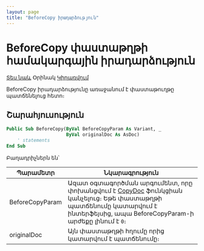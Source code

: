 ```yaml
---
layout: page
title: "BeforeCopy իրադարձություն"
---
```


# BeforeCopy փաստաթղթի համակարգային իրադարձություն

[Տես նաև](../scriptstproced.md) Օրինակ [Կիրառվում ](../Defs/doc.md)

BeforeCopy իրադարձությունը առաջանում է փաստաթուղթը պատճենելուց հետո։

## Շարահյուսություն

``` vb
Public Sub BeforeCopy(ByVal BeforeCopyParam As Variant, _
                      ByVal originalDoc As AsDoc)
    ' statements
End Sub
```

Բաղադրիչներն են՝

| Պարամետր | Նկարագրություն |
|--|--|
| BeforeCopyParam | Ազատ օգտագործման արգումենտ, որը փոխանցվում է [CopyDoc](../Functions/Functions/DocumentsCirculation/CopyDoc.html) ֆունկցիան կանչելուց։ Եթե փաստաթղթի պատճենումը կատարվում է ինտերֆեյսից, ապա BeforeCopyParam-ի արժեքը լինում է `0`։  |
| originalDoc | Այն փաստաթղթի հղումը որից կատարվում է պատճենումը։ |
